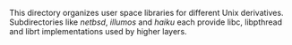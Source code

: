 This directory organizes user space libraries for different Unix derivatives.
Subdirectories like *netbsd*, *illumos* and *haiku* each provide libc,
libpthread and librt implementations used by higher layers.

